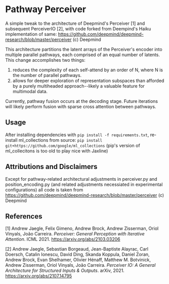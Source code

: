 # Pathway Perceiver

A simple tweak to the architecture of Deepmind's 
Perceiver [1] and subsequent PerceiverIO [2], 
with code forked from Deempind's Haiku implementation
of same:
https://github.com/deepmind/deepmind-research/blob/master/perceiver
(c) Deepmind

This architecture partitions the latent arrays of the Perceiver's 
encoder into multiple parallel pathways, each comprised of
an equal number of latents. This change accomplishes two things:
1) reduces the complexity of each self-attend by an order of N, 
where N is the number of parallel pathways. 
2) allows for deeper exploration of representation subspaces than 
afforded by a purely multiheaded approach--likely a valuable feature
for multimodal data. 

Currently, pathway fusion occurs at the decoding stage. Future 
iterations will likely perform fusion with sparse cross attention 
between pathways. 

## Usage

After installing dependencies with `pip install -f requirements.txt`,
re-install ml_collections from source: 
`pip install git+https://github.com/google/ml_collections`
(pip's version of ml_collecitons is too old to play nice with Jaxline)


## Attributions and Disclaimers

Except for pathway-related architectural adjustments in 
perceiver.py and position_encoding.py (and related adjustments
necessiated in experimental configurations) all code is 
taken from https://github.com/deepmind/deepmind-research/blob/master/perceiver
(c) Deepmind

## References

[1] Andrew Jaegle, Felix Gimeno, Andrew Brock, Andrew Zisserman, Oriol Vinyals,
João Carreira.
*Perceiver: General Perception with Iterative Attention*. ICML 2021.
https://arxiv.org/abs/2103.03206

[2] Andrew Jaegle, Sebastian Borgeaud, Jean-Baptiste Alayrac, Carl Doersch,
Catalin Ionescu, David Ding, Skanda Koppula, Daniel Zoran, Andrew Brock,
Evan Shelhamer, Olivier Hénaff, Matthew M. Botvinick, Andrew Zisserman,
Oriol Vinyals, João Carreira.
*Perceiver IO: A General Architecture for Structured Inputs & Outputs*.
arXiv, 2021.
https://arxiv.org/abs/2107.14795
